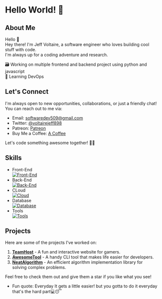 # Hello World! 👋

## About Me
Hello 👋 <br>
Hey there! I'm Jeff Voltaire, a software engineer who loves building cool stuff with code.<br>
I'm always up for a coding adventure and research.<br>

🗃️ Working on multiple frontend and backend project using python and javascript<br>
🎯 Learning DevOps

## Let's Connect

I'm always open to new opportunities, collaborations, or just a friendly chat! You can reach out to me via:

- Email: [softwaredev509@gmail.com](mailto:softwaredev509@gmail.com)
- Twitter: [@voltairejeff898](https://twitter.com/voltairejeff898)
- Patreon: [Patreon](https://patreon.com/softwaredev509)
- Buy Me a Coffee: [A Coffee](https://www.buymeacoffee.com/softwaredev509)

Let's code something awesome together! 🚀✨

## Skills
- Front-End <br>
  [![Front-End](https://skillicons.dev/icons?i=html,css,js,react,ts,tailwind,redux,figma&theme=light)](https://skillicons.dev)
- Back-End <br>
  [![Back-End](https://skillicons.dev/icons?i=py,django,flask,js,nodejs,express,fastapi)](https://skillicons.dev)
- CLoud <br>
  [![Cloud](https://skillicons.dev/icons?i=heroku,azure,aws)](https://skillicons.dev)
- Database <br>
  [![Database](https://skillicons.dev/icons?i=mongodb,mysql,postgres)](https://skillicons.dev)
- Tools <br>
  [![Tools](https://skillicons.dev/icons?i=git,github,vscode,postman,linux,express,fastapi)](https://skillicons.dev)

## Projects

Here are some of the projects I've worked on:

1. **[TeamHost](https://softwaredev509.github.io/teamhosts/)** - A fun and interactive website for gamers.
2. **[AwesomeTool](https://github.com/yourusername/awesometool)** - A handy CLI tool that makes life easier for developers.
3. **[NeatAlgorithm](https://github.com/yourusername/neatalgorithm)** - An efficient algorithm implementation library for solving complex problems.

Feel free to check them out and give them a star if you like what you see!

- Fun quote: Everyday It gets a little easier! but you gotta to do it everyday that's the hard part💻😴
